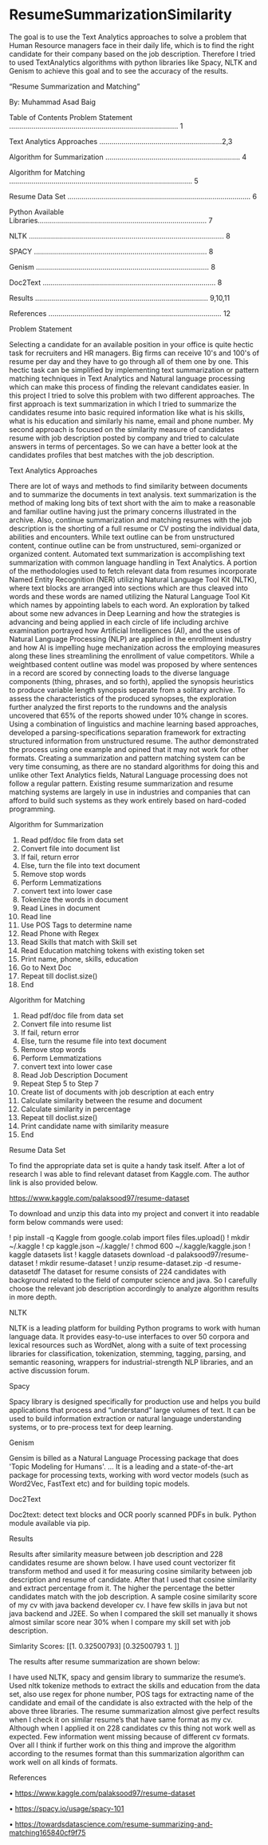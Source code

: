 # ResumeSummarizationSimilarity
The goal is to use the Text Analytics approaches to solve a problem that Human Resource managers face in their daily life, which is to find the right candidate for their company based on the job description.  Therefore I tried to used TextAnalytics algorithms with python libraries like Spacy, NLTK and Genism to achieve this goal and to see the accuracy of the results.


“Resume Summarization and Matching”

By: Muhammad Asad Baig

Table of Contents
Problem Statement ………...………………………...…………………………………… 1

Text Analytics Approaches …………………………...……………………….2,3

Algorithm for Summarization …………………………………………………………. 4

Algorithm for Matching …………………………...…………………………………………………. 5

Resume Data Set …………………………...…………………………………………………. 6

Python Available Libraries………………..………………...………………………………….… 7

NLTK …………………...………………………………...……………………………. 8

SPACY …………………………………………..…………………………...… 8

Genism …………………………………………..…………………………...… 8

Doc2Text …………………………………………..…………………………...… 8

Results …………………………………………..…………………………...… 9,10,11

References …………………………………………..…………………………...… 12

Problem Statement

Selecting a candidate for an available position in your office is quite hectic task
for recruiters and HR managers. Big firms can receive 10's and 100's of resume
per day and they have to go through all of them one by one. This hectic task can
be simplified by implementing text summarization or pattern matching
techniques in Text Analytics and Natural language processing which can make
this process of finding the relevant candidates easier.
In this project I tried to solve this problem with two different approaches. The
first approach is text summarization in which I tried to summarize the
candidates resume into basic required information like what is his skills, what is
his education and similarly his name, email and phone number. My second
approach is focused on the similarity measure of candidates resume with job
description posted by company and tried to calculate answers in terms of
percentages. So we can have a better look at the candidates profiles that best
matches with the job description.



Text Analytics Approaches

There are lot of ways and methods to find similarity between documents and to
summarize the documents in text analysis. text summarization is the method of
making long bits of text short with the aim to make a reasonable and familiar
outline having just the primary concerns illustrated in the archive. Also, continue
summarization and matching resumes with the job description is the shorting of
a full resume or CV posting the individual data, abilities and encounters. While
text outline can be from unstructured content, continue outline can be from
unstructured, semi-organized or organized content.
Automated text summarization is accomplishing text summarization with
common language handling in Text Analytics.
A portion of the methodologies used to fetch relevant data from resumes
incorporate Named Entity Recognition (NER) utilizing Natural Language Tool Kit
(NLTK), where text blocks are arranged into sections which are thus cleaved into
words and these words are named utilizing the Natural Language Tool Kit which
names by appointing labels to each word.
An exploration by talked about some new advances in Deep Learning and how
the strategies is advancing and being applied in each circle of life including
archive examination portrayed how Artificial Intelligences (AI), and the uses of
Natural Language Processing (NLP) are applied in the enrollment industry and
how AI is impelling huge mechanization across the employing measures along
these lines streamlining the enrollment of value competitors. While a weightbased content outline was model was proposed by where sentences in a record
are scored by connecting loads to the diverse language components (thing,
phrases, and so forth), applied the synopsis heuristics to produce variable length
synopsis separate from a solitary archive. To assess the characteristics of the
produced synopses, the exploration further analyzed the first reports to the
rundowns and the analysis uncovered that 65% of the reports showed under
10% change in scores.
Using a combination of linguistics and machine learning based approaches,
developed a parsing-specifications separation framework for extracting
structured information from unstructured resume. The author demonstrated
the process using one example and opined that it may not work for other
formats.
Creating a summarization and pattern matching system can be very time
consuming, as there are no standard algorithms for doing this and unlike other
Text Analytics fields, Natural Language processing does not follow a regular
pattern. Existing resume summarization and resume matching systems are
largely in use in industries and companies that can afford to build such systems
as they work entirely based on hard-coded programming.


Algorithm for Summarization

1. Read pdf/doc file from data set
2. Convert file into document list
3. If fail, return error
4. Else, turn the file into text document
5. Remove stop words
6. Perform Lemmatizations
7. convert text into lower case
8. Tokenize the words in document
9. Read Lines in document
10. Read line
11. Use POS Tags to determine name
12. Read Phone with Regex
13. Read Skills that match with Skill set
14. Read Education matching tokens with existing token set
15. Print name, phone, skills, education
16. Go to Next Doc
17. Repeat till doclist.size()
18. End


Algorithm for Matching

1. Read pdf/doc file from data set
2. Convert file into resume list
3. If fail, return error
4. Else, turn the resume file into text document
5. Remove stop words
6. Perform Lemmatizations
7. convert text into lower case
8. Read Job Description Document
9. Repeat Step 5 to Step 7
10. Create list of documents with job description at each entry
11. Calculate similarity between the resume and document
12. Calculate similarity in percentage
13. Repeat till doclist.size()
14. Print candidate name with similarity measure
15. End


Resume Data Set

To find the appropriate data set is quite a handy task itself. After a lot of
research I was able to find relevant dataset from Kaggle.com. The author link is
also provided below.

https://www.kaggle.com/palaksood97/resume-dataset

To download and unzip this data into my project and convert it into readable
form below commands were used:

! pip install -q Kaggle
from google.colab import files
files.upload()
! mkdir ~/.kaggle
! cp kaggle.json ~/.kaggle/
! chmod 600 ~/.kaggle/kaggle.json
! kaggle datasets list
! kaggle datasets download -d palaksood97/resume-dataset
! mkdir resume-dataset
! unzip resume-dataset.zip -d resume-datasetdf
The dataset for resume consists of 224 candidates with background related to
the field of computer science and java. So I carefully choose the relevant job
description accordingly to analyze algorithm results in more depth.

NLTK

NLTK is a leading platform for building Python programs to work with human
language data. It provides easy-to-use interfaces to over 50 corpora and lexical
resources such as WordNet, along with a suite of text processing libraries for
classification, tokenization, stemming, tagging, parsing, and semantic reasoning,
wrappers for industrial-strength NLP libraries, and an active discussion forum.


Spacy

Spacy library is designed specifically for production use and helps you build
applications that process and “understand” large volumes of text. It can be used
to build information extraction or natural language understanding systems, or to
pre-process text for deep learning.


Genism

Gensim is billed as a Natural Language Processing package that does
'Topic Modeling for Humans'. ... It is a leading and a state-of-the-art package for
processing texts, working with word vector models (such as Word2Vec, FastText
etc) and for building topic models.


Doc2Text

Doc2text: detect text blocks and OCR poorly scanned PDFs in bulk. Python
module available via pip.

Results

Results after similarity measure between job description and 228 candidates
resume are shown below. I have used count vectorizer fit transform method and
used it for measuring cosine similarity between job description and resume of
candidate. After that I used that cosine similarity and extract percentage from it.
The higher the percentage the better candidates match with the job description.
A sample cosine similarity score of my cv with java backend developer cv. I have few skills in java but
not java backend and J2EE. So when I compared the skill set manually it shows almost similar score
near 30% when I compare my skill set with job description.

Simlarity Scores:
[[1. 0.32500793]
[0.32500793 1. ]]

The results after resume summarization are shown below:

I have used NLTK, spacy and gensim library to summarize the resume’s. Used
nltk tokenize methods to extract the skills and education from the data set, also
use regex for phone number, POS tags for extracting name of the candidate and
email of the candidate is also extracted with the help of the above three
libraries. The resume summarization almost give perfect results when I check it
on similar resume’s that have same format as my cv. Although when I applied it
on 228 candidates cv this thing not work well as expected. Few information went
missing because of different cv formats. Over all I think if further work on this
thing and improve the algorithm according to the resumes format than this
summarization algorithm can work well on all kinds of formats.


References

• https://www.kaggle.com/palaksood97/resume-dataset

• https://spacy.io/usage/spacy-101

• https://towardsdatascience.com/resume-summarizing-and-matching165840cf9f75
